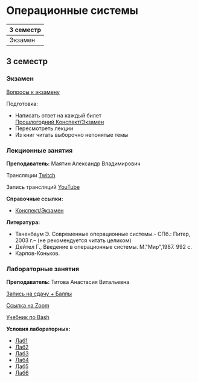 # Операционные системы

|3 семестр|
|---|
|Экзамен|

## 3 семестр
### Экзамен

[Вопросы к экзамену](../Files/OS/OS_exam_questions.pdf)

Подготовка:
* Написать ответ на каждый билет  
[Прошлогодний Конспект/Экзамен](https://docs.google.com/document/d/1ywCeuZLNm8hPLbIRfp_qVuOgFM0a5x0MwR1ST97T6yM/edit)
* Пересмотреть лекции
* Из книг читать выборочно непонятые темы

### Лекционные занятия

**Преподаватель:** Маятин Александр Владимирович

Трансляции [Twitch](https://www.twitch.tv/mayatin)

Запись трансляций [YouTube](https://www.youtube.com/c/alexandermayatin)

**Справочные ссылки:**

* [Конспект/Экзамен](https://docs.google.com/document/d/1ywCeuZLNm8hPLbIRfp_qVuOgFM0a5x0MwR1ST97T6yM/edit)

**Литература:** 
* Таненбаум Э. Современные операционные системы.- СПб.: Питер, 2003 г.– (не рекомендуется читать целиком)
* Дейтел Г., Введение в операционные системы. М.&quot;Мир&quot;,1987. 992 с.
* Карпов-Коньков.


### Лабораторные занятия

**Преподаватель:** Титова Анастасия Витальевна

[Запись на сдачу + Баллы](https://docs.google.com/spreadsheets/d/1I_MkfR8yPwZSTjwjQdBMnVa-AjU96FR-TjozxhddXvI/edit#gid=0)

[Ссылка на Zoom](https://Dell.zoom.us/j/92423409280?pwd=V3ROOVFSMGRVbHc3N1B0K2RaSytPdz09)

[Учебник по Bash](https://www.opennet.ru/docs/RUS/bash_scripting_guide/)

**Условия лабораторных:**
* [Лаб1](../Files/OS/OS_Lab1.pdf)
* [Лаб2](../Files/OS/OS_Lab2.pdf)
* [Лаб3](../Files/OS/OS_Lab3.pdf)
* [Лаб4](../Files/OS/OS_Lab4.pdf)
* [Лаб5](../Files/OS/OS_Lab5.pdf)
* [Лаб6](../Files/OS/OS_Lab6.pdf)
